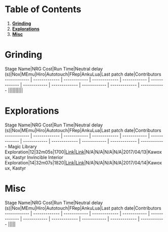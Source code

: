 # Table of Contents
1. **[Grinding](#stage-grinding)**
2. **[Explorations](#explorations)**
3. **[Misc](#misc)**

# Grinding

Stage Name|NRG Cost|Run Time|Neutral delay (s)|Nox|MEmu|Hiro|Autotouch|FRep|AnkuLua|Last patch date|Contributors
------------ | ------------- | ------------ | ------------- | ------------ | ------------- | ------------ | ------------- | ------------ | ------------- | ------------
||||||||||

# Explorations

Stage Name|NRG Cost|Run Time|Neutral delay (s)|Nox|MEmu|Hiro|Autotouch|FRep|AnkuLua|Last patch date|Contributors
------------ | ------------- | ------------ | ------------- | ------------ | ------------- | ------------ | ------------- | ------------ | ------------- | ------------
Magic Library Exploration|12|32m05s|1700|[Link](https://raw.githubusercontent.com/kastyr1984/FFBE-Macros/master/Kawoxux/Exploration%20Automation%20-%20Nox/MagicLibrary/Magic%20Library-oldnox.txt)|[Link](https://raw.githubusercontent.com/kastyr1984/FFBE-Macros/master/Kawoxux/Exploration%20Automation%20-%20Nox/MagicLibrary/Magic%20Library-MEmu.txt)|N/A|N/A|N/A|N/A|2017/04/13|Kawoxux, Kastyr
Invincible Interior Exploration|14|32m07s|1820|[Link](https://raw.githubusercontent.com/kastyr1984/FFBE-Macros/master/Kawoxux/Exploration%20Automation%20-%20Nox/InvincibleInterior/Invincible%20Interior-oldnox.txt)|[Link](https://raw.githubusercontent.com/kastyr1984/FFBE-Macros/master/Kawoxux/Exploration%20Automation%20-%20Nox/InvincibleInterior/Invincible%20Interior-MEmu.txt)|N/A|N/A|N/A|N/A|2017/04/14|Kawoxux, Kastyr

# Misc

Stage Name|NRG Cost|Run Time|Neutral delay (s)|Nox|MEmu|Hiro|Autotouch|FRep|AnkuLua|Last patch date|Contributors
------------ | ------------- | ------------ | ------------- | ------------ | ------------- | ------------ | ------------- | ------------ | ------------- | ------------
|||||
